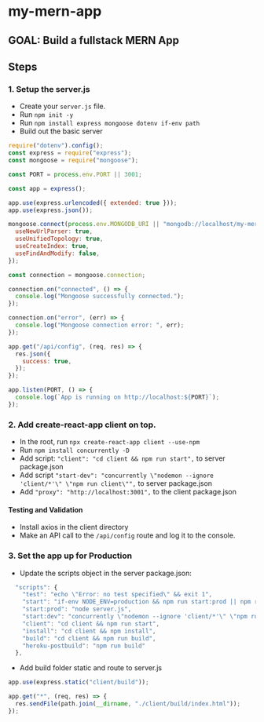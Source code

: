 # my-mern-app

## GOAL: Build a fullstack MERN App

## Steps

### 1. Setup the server.js

- Create your `server.js` file.
- Run `npm init -y`
- Run `npm install express mongoose dotenv if-env path`
- Build out the basic server

```javascript
require("dotenv").config();
const express = require("express");
const mongoose = require("mongoose");

const PORT = process.env.PORT || 3001;

const app = express();

app.use(express.urlencoded({ extended: true }));
app.use(express.json());

mongoose.connect(process.env.MONGODB_URI || "mongodb://localhost/my-mern", {
  useNewUrlParser: true,
  useUnifiedTopology: true,
  useCreateIndex: true,
  useFindAndModify: false,
});

const connection = mongoose.connection;

connection.on("connected", () => {
  console.log("Mongoose successfully connected.");
});

connection.on("error", (err) => {
  console.log("Mongoose connection error: ", err);
});

app.get("/api/config", (req, res) => {
  res.json({
    success: true,
  });
});

app.listen(PORT, () => {
  console.log(`App is running on http://localhost:${PORT}`);
});
```

### 2. Add create-react-app client on top.

- In the root, run `npx create-react-app client --use-npm`
- Run `npm install concurrently -D`
- Add script: `"client": "cd client && npm run start",` to server package.json
- Add script `"start-dev": "concurrently \"nodemon --ignore 'client/*'\" \"npm run client\"",` to server package.json
- Add `"proxy": "http://localhost:3001",` to the client package.json

#### Testing and Validation

- Install axios in the client directory
- Make an API call to the `/api/config` route and log it to the console.

### 3. Set the app up for Production

- Update the scripts object in the server package.json:

```javascript
  "scripts": {
    "test": "echo \"Error: no test specified\" && exit 1",
    "start": "if-env NODE_ENV=production && npm run start:prod || npm run start:dev",
    "start:prod": "node server.js",
    "start:dev": "concurrently \"nodemon --ignore 'client/*'\" \"npm run client\"",
    "client": "cd client && npm run start",
    "install": "cd client && npm install",
    "build": "cd client && npm run build",
    "heroku-postbuild": "npm run build"
  },
```

- Add build folder static and route to server.js

```javascript
app.use(express.static("client/build"));
```

```javascript
app.get("*", (req, res) => {
  res.sendFile(path.join(__dirname, "./client/build/index.html"));
});
```

